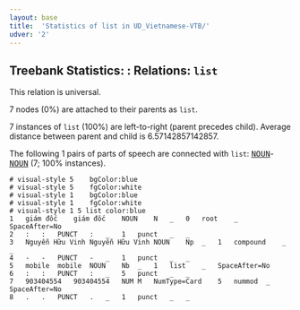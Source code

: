 ```yaml
---
layout: base
title:  'Statistics of list in UD_Vietnamese-VTB/'
udver: '2'
---
```


## Treebank Statistics: : Relations: `list`

This relation is universal.

7 nodes (0%) are attached to their parents as `list`.

7 instances of `list` (100%) are left-to-right (parent precedes child).
Average distance between parent and child is 6.57142857142857.

The following 1 pairs of parts of speech are connected with `list`: <tt><a href="vi_vtb-pos-NOUN.html">NOUN</a></tt>-<tt><a href="vi_vtb-pos-NOUN.html">NOUN</a></tt> (7; 100% instances).


~~~ conllu
# visual-style 5	bgColor:blue
# visual-style 5	fgColor:white
# visual-style 1	bgColor:blue
# visual-style 1	fgColor:white
# visual-style 1 5 list	color:blue
1	giám đốc	giám đốc	NOUN	N	_	0	root	_	SpaceAfter=No
2	:	:	PUNCT	:	_	1	punct	_	_
3	Nguyễn Hữu Vinh	Nguyễn Hữu Vinh	NOUN	Np	_	1	compound	_	_
4	-	-	PUNCT	-	_	1	punct	_	_
5	mobile	mobile	NOUN	Nb	_	1	list	_	SpaceAfter=No
6	:	:	PUNCT	:	_	5	punct	_	_
7	903404554	903404554	NUM	M	NumType=Card	5	nummod	_	SpaceAfter=No
8	.	.	PUNCT	.	_	1	punct	_	_

~~~


